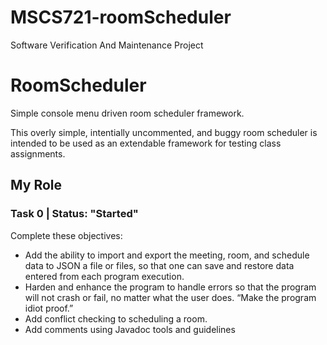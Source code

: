 # MSCS721-roomScheduler
Software Verification And Maintenance Project

# RoomScheduler
Simple console menu driven room scheduler framework.

This overly simple, intentially uncommented, and buggy room scheduler is intended to be used as an extendable framework for testing class assignments.

## My Role
### Task 0 | Status: "Started"
Complete these objectives:
* Add the ability to import and export the meeting, room, and schedule data to JSON a file
or files, so that one can save and restore data entered from each program execution.
* Harden and enhance the program to handle errors so that the program will not crash or
fail, no matter what the user does. “Make the program idiot proof.”
* Add conflict checking to scheduling a room.
* Add comments using Javadoc tools and guidelines
